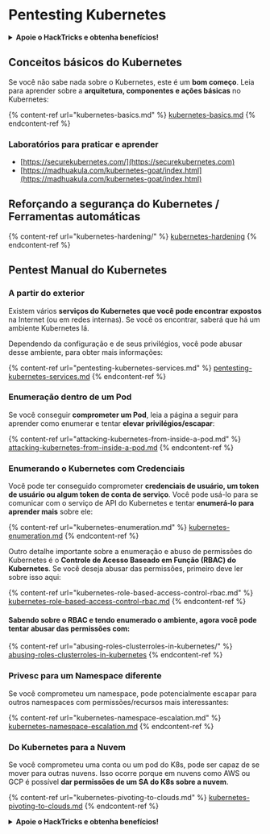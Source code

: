 # Pentesting Kubernetes

<details>

<summary><strong>Apoie o HackTricks e obtenha benefícios!</strong></summary>

* Se você quiser ver sua **empresa anunciada no HackTricks** ou se quiser acessar a **versão mais recente do PEASS ou baixar o HackTricks em PDF**, verifique os [**PLANOS DE ASSINATURA**](https://github.com/sponsors/carlospolop)!
* Obtenha o [**swag oficial do PEASS & HackTricks**](https://peass.creator-spring.com)
* Descubra [**The PEASS Family**](https://opensea.io/collection/the-peass-family), nossa coleção exclusiva de [**NFTs**](https://opensea.io/collection/the-peass-family)
* **Junte-se ao** 💬 [**grupo Discord**](https://discord.gg/hRep4RUj7f) ou ao [**grupo Telegram**](https://t.me/peass) ou **siga-me** no **Twitter** 🐦 [**@carlospolopm**](https://twitter.com/carlospolopm)**.**
* **Compartilhe seus truques de hacking enviando PRs para os repositórios do** [**HackTricks**](https://github.com/carlospolop/hacktricks) e [**HackTricks Cloud**](https://github.com/carlospolop/hacktricks-cloud) no GitHub.

</details>

## Conceitos básicos do Kubernetes

Se você não sabe nada sobre o Kubernetes, este é um **bom começo**. Leia para aprender sobre a **arquitetura, componentes e ações básicas** no Kubernetes:

{% content-ref url="kubernetes-basics.md" %}
[kubernetes-basics.md](kubernetes-basics.md)
{% endcontent-ref %}

### Laboratórios para praticar e aprender

* [https://securekubernetes.com/](https://securekubernetes.com)
* [https://madhuakula.com/kubernetes-goat/index.html](https://madhuakula.com/kubernetes-goat/index.html)

## Reforçando a segurança do Kubernetes / Ferramentas automáticas

{% content-ref url="kubernetes-hardening/" %}
[kubernetes-hardening](kubernetes-hardening/)
{% endcontent-ref %}

## Pentest Manual do Kubernetes

### A partir do exterior

Existem vários **serviços do Kubernetes que você pode encontrar expostos** na Internet (ou em redes internas). Se você os encontrar, saberá que há um ambiente Kubernetes lá.

Dependendo da configuração e de seus privilégios, você pode abusar desse ambiente, para obter mais informações:

{% content-ref url="pentesting-kubernetes-services.md" %}
[pentesting-kubernetes-services.md](pentesting-kubernetes-services.md)
{% endcontent-ref %}

### Enumeração dentro de um Pod

Se você conseguir **comprometer um Pod**, leia a página a seguir para aprender como enumerar e tentar **elevar privilégios/escapar**:

{% content-ref url="attacking-kubernetes-from-inside-a-pod.md" %}
[attacking-kubernetes-from-inside-a-pod.md](attacking-kubernetes-from-inside-a-pod.md)
{% endcontent-ref %}

### Enumerando o Kubernetes com Credenciais

Você pode ter conseguido comprometer **credenciais de usuário, um token de usuário ou algum token de conta de serviço**. Você pode usá-lo para se comunicar com o serviço de API do Kubernetes e tentar **enumerá-lo para aprender mais** sobre ele:

{% content-ref url="kubernetes-enumeration.md" %}
[kubernetes-enumeration.md](kubernetes-enumeration.md)
{% endcontent-ref %}

Outro detalhe importante sobre a enumeração e abuso de permissões do Kubernetes é o **Controle de Acesso Baseado em Função (RBAC) do Kubernetes**. Se você deseja abusar das permissões, primeiro deve ler sobre isso aqui:

{% content-ref url="kubernetes-role-based-access-control-rbac.md" %}
[kubernetes-role-based-access-control-rbac.md](kubernetes-role-based-access-control-rbac.md)
{% endcontent-ref %}

#### Sabendo sobre o RBAC e tendo enumerado o ambiente, agora você pode tentar abusar das permissões com:

{% content-ref url="abusing-roles-clusterroles-in-kubernetes/" %}
[abusing-roles-clusterroles-in-kubernetes](abusing-roles-clusterroles-in-kubernetes/)
{% endcontent-ref %}

### Privesc para um Namespace diferente

Se você comprometeu um namespace, pode potencialmente escapar para outros namespaces com permissões/recursos mais interessantes:

{% content-ref url="kubernetes-namespace-escalation.md" %}
[kubernetes-namespace-escalation.md](kubernetes-namespace-escalation.md)
{% endcontent-ref %}

### Do Kubernetes para a Nuvem

Se você comprometeu uma conta ou um pod do K8s, pode ser capaz de se mover para outras nuvens. Isso ocorre porque em nuvens como AWS ou GCP é possível **dar permissões de um SA do K8s sobre a nuvem**.

{% content-ref url="kubernetes-pivoting-to-clouds.md" %}
[kubernetes-pivoting-to-clouds.md](kubernetes-pivoting-to-clouds.md)
{% endcontent-ref %}

<details>

<summary><strong>Apoie o HackTricks e obtenha benefícios!</strong></summary>

* Se você quiser ver sua **empresa anunciada no HackTricks** ou se quiser acessar a **versão mais recente do PEASS ou baixar o HackTricks em PDF**, verifique os [**PLANOS DE ASSINATURA**](https://github.com/sponsors/carlospolop)!
* Obtenha o [**swag oficial do PEASS & HackTricks**](https://peass.creator-spring.com)
* Descubra [**The PEASS Family**](https://opensea.io/collection/the-peass-family), nossa coleção exclusiva de [**NFTs**](https://opensea.io/collection/the-peass-family)
* **Junte-se ao** 💬 [**grupo Discord**](https://discord.gg/hRep4RUj7f) ou ao [**grupo Telegram**](https://t.me/peass) ou **siga-me** no **Twitter** 🐦 [**@carlospolopm**](https://twitter.com/carlospolopm)**.**
* **Compartilhe seus truques de hacking enviando PRs para os repositórios do** [**HackTricks**](https://github.com/carlospolop/hacktricks) e [**HackTricks Cloud**](https://github.com/carlospolop/hacktricks-cloud) no GitHub.

</details>
